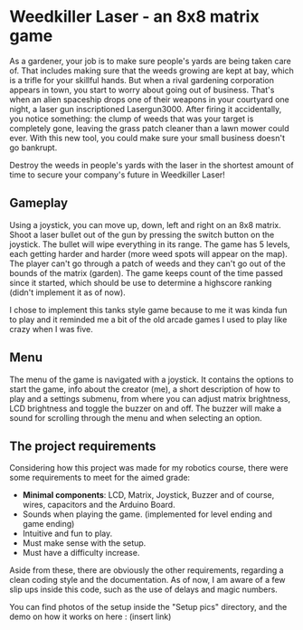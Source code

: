# Weedkiller Laser - an 8x8 matrix game 

As a gardener, your job is to make sure people's yards are being taken care of. That includes making sure that the weeds growing are kept at bay, which is a trifle for your skillful hands. But when a rival gardening corporation appears in town, you start to worry about going out of business. That's when an alien spaceship drops one of their weapons in your courtyard one night, a laser gun inscriptioned Lasergun3000. After firing it accidentally, you notice something: the clump of weeds that was your target is completely gone, leaving the grass patch cleaner than a lawn mower could ever. With this new tool, you could make sure your small business doesn't go bankrupt. 

Destroy the weeds in people's yards with the laser in the shortest amount of time to secure your company's future in Weedkiller Laser!

## Gameplay

Using a joystick, you can move up, down, left and right on an 8x8 matrix. Shoot a laser bullet out of the gun by pressing the switch button on the joystick. The bullet will wipe everything in its range. The game has 5 levels, each getting harder and harder (more weed spots will appear on the map). The player can't go through a patch of weeds and they can't go out of the bounds of the matrix (garden). The game keeps count of the time passed since it started, which should be use to determine a highscore ranking (didn't implement it as of now).

I chose to implement this tanks style game because to me it was kinda fun to play and it reminded me a bit of the old arcade games I used to play like crazy when I was five.

## Menu

The menu of the game is navigated with a joystick. It contains the options to start the game, info about the creator (me), a short description of how to play and a settings submenu, from where you can adjust matrix brightness, LCD brightness and toggle the buzzer on and off. The buzzer will make a sound for scrolling through the menu and when selecting an option.

## The project requirements

Considering how this project was made for my robotics course, there were some requirements to meet for the aimed grade: </br>
- <b>Minimal components</b>: LCD, Matrix, Joystick, Buzzer and of course, wires, capacitors and the Arduino Board. </br>
- Sounds when playing the game. (implemented for level ending and game ending) </br>
- Intuitive and fun to play. </br>
- Must make sense with the setup. </br>
- Must have a difficulty increase. </br>

Aside from these, there are obviously the other requirements, regarding a clean coding style and the documentation. As of now, I am aware of a few slip ups inside this code, such as the use of delays and magic numbers.

You can find photos of the setup inside the "Setup pics" directory, and the demo on how it works on here : (insert link)
